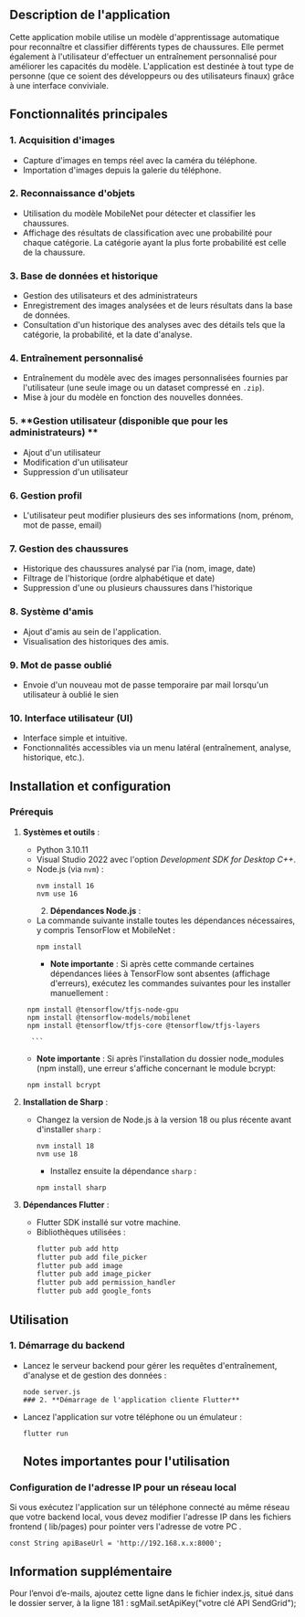 ## Description de l'application
Cette application mobile utilise un modèle d'apprentissage automatique pour reconnaître et classifier différents types de chaussures. Elle permet également à l'utilisateur d'effectuer un entraînement personnalisé pour améliorer les capacités du modèle. L'application est destinée à tout type de personne (que ce soient des développeurs ou des utilisateurs finaux) grâce à une interface conviviale.

## Fonctionnalités principales

### 1. **Acquisition d'images**
- Capture d'images en temps réel avec la caméra du téléphone.
- Importation d'images depuis la galerie du téléphone.

### 2. **Reconnaissance d'objets**
- Utilisation du modèle MobileNet pour détecter et classifier les chaussures.
- Affichage des résultats de classification avec une probabilité pour chaque catégorie. La catégorie ayant la plus forte probabilité est celle de la chaussure.

### 3. **Base de données et historique**
- Gestion des utilisateurs et des administrateurs
- Enregistrement des images analysées et de leurs résultats dans la base de données.
- Consultation d'un historique des analyses avec des détails tels que la catégorie, la probabilité, et la date d'analyse.

### 4. **Entraînement personnalisé**
- Entraînement du modèle avec des images personnalisées fournies par l'utilisateur (une seule image ou un dataset compressé en `.zip`).
- Mise à jour du modèle en fonction des nouvelles données.

### 5. **Gestion utilisateur (disponible que pour les administrateurs) **
- Ajout d'un utilisateur
- Modification d'un utilisateur
- Suppression d'un utilisateur

### 6. **Gestion profil**
- L'utilisateur peut modifier plusieurs des ses informations (nom, prénom, mot de passe, email)
     
### 7. **Gestion des chaussures**
- Historique des chaussures analysé par l'ia (nom, image, date)
- Filtrage de l'historique (ordre alphabétique et date)
- Suppression d'une ou plusieurs chaussures dans l'historique

### 8. **Système d'amis**
- Ajout d'amis au sein de l'application.
- Visualisation des historiques des amis.
  
### 9. **Mot de passe oublié**
- Envoie d'un nouveau mot de passe temporaire par mail lorsqu'un utilisateur à oublié le sien

### 10. **Interface utilisateur (UI)**
- Interface simple et intuitive.
- Fonctionnalités accessibles via un menu latéral (entraînement, analyse, historique, etc.).


## Installation et configuration

### Prérequis
1. **Systèmes et outils** :
   - Python 3.10.11
   - Visual Studio 2022 avec l'option *Development SDK for Desktop C++*.
   - Node.js (via `nvm`) :
     ```
     nvm install 16
     nvm use 16
     ```
     2. **Dépendances Node.js** :
   - La commande suivante installe toutes les dépendances nécessaires, y compris TensorFlow et MobileNet :
     ```
     npm install
     ```
     - **Note importante** : Si après cette commande certaines dépendances liées à TensorFlow sont absentes (affichage d'erreurs), exécutez les commandes suivantes pour les installer manuellement :
    ```
     npm install @tensorflow/tfjs-node-gpu
     npm install @tensorflow-models/mobilenet
     npm install @tensorflow/tfjs-core @tensorflow/tfjs-layers
     ```
         ```
     - **Note importante** : Si après l'installation du dossier node_modules (npm install), une erreur s'affiche concernant le module bcrypt:
    ```
     npm install bcrypt
     ```

3. **Installation de Sharp** :
   - Changez la version de Node.js à la version 18 ou plus récente avant d'installer `sharp` :
     ```
     nvm install 18
     nvm use 18
     ```

        - Installez ensuite la dépendance `sharp` :
     ```
     npm install sharp
     ```

4. **Dépendances Flutter** :
   - Flutter SDK installé sur votre machine.
   - Bibliothèques utilisées :
     ```bash
     flutter pub add http
     flutter pub add file_picker
     flutter pub add image
     flutter pub add image_picker
     flutter pub add permission_handler
     flutter pub add google_fonts
     ```

## Utilisation

### 1. **Démarrage du backend**
- Lancez le serveur backend pour gérer les requêtes d'entraînement, d'analyse et de gestion des données :
  ```
  node server.js
  ### 2. **Démarrage de l'application cliente Flutter**
- Lancez l'application sur votre téléphone ou un émulateur :
  ```
  flutter run
  ```


  ## Notes importantes pour l'utilisation
### Configuration de l'adresse IP pour un réseau local
Si vous exécutez l'application sur un téléphone connecté au même réseau que votre backend local, vous devez modifier l'adresse IP dans les fichiers frontend ( lib/pages) pour pointer vers l'adresse de votre PC .
```
const String apiBaseUrl = 'http://192.168.x.x:8000';
```
## Information supplémentaire

Pour l’envoi d’e-mails, ajoutez cette ligne dans le fichier index.js, situé dans le dossier server, à la ligne 181 :
sgMail.setApiKey("votre clé API SendGrid");
